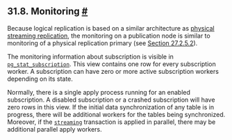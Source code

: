 ## 31.8. Monitoring [#](#LOGICAL-REPLICATION-MONITORING)

Because logical replication is based on a similar architecture as [physical streaming replication](warm-standby.html#STREAMING-REPLICATION "27.2.5. Streaming Replication"), the monitoring on a publication node is similar to monitoring of a physical replication primary (see [Section 27.2.5.2](warm-standby.html#STREAMING-REPLICATION-MONITORING "27.2.5.2. Monitoring")).

The monitoring information about subscription is visible in [`pg_stat_subscription`](monitoring-stats.html#MONITORING-PG-STAT-SUBSCRIPTION "28.2.8. pg_stat_subscription"). This view contains one row for every subscription worker. A subscription can have zero or more active subscription workers depending on its state.

Normally, there is a single apply process running for an enabled subscription. A disabled subscription or a crashed subscription will have zero rows in this view. If the initial data synchronization of any table is in progress, there will be additional workers for the tables being synchronized. Moreover, if the [`streaming`](sql-createsubscription.html#SQL-CREATESUBSCRIPTION-WITH-STREAMING) transaction is applied in parallel, there may be additional parallel apply workers.